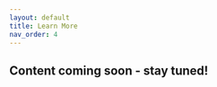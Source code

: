 ```yaml
---
layout: default
title: Learn More
nav_order: 4
---
```


<!-- Edit the content below for the workshop in question. Once you're ready to publish, remove the comment characters e.g. "<!--" at the start and end -->
## Content coming soon - stay tuned!

<!--

## More info and other tools

- Tableau [free training videos](https://www.tableau.com/learn/training/20201)
- LinkedIn Learning [Tableau training page](https://www.linkedin.com/learning/topics/tableau)
- Data visualization design considerations for beginners: [Berkeley Library](https://guides.lib.berkeley.edu/data-visualization/design) | [University of Guelph Library](https://guides.lib.uoguelph.ca/c.php?g=700755&p=4976239)

-->
